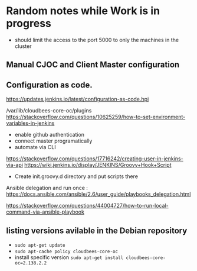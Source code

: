 # Random notes while Work is in progress

- should limit the access to the port 5000 to only the machines in the cluster

## Manual CJOC and Client Master configuration

## Configuration as code.

https://updates.jenkins.io/latest/configuration-as-code.hpi

/var/lib/cloudbees-core-oc/plugins 
https://stackoverflow.com/questions/10625259/how-to-set-environment-variables-in-jenkins

* enable github authentication
* connect master programatically
* automate via CLI

https://stackoverflow.com/questions/17716242/creating-user-in-jenkins-via-api
https://wiki.jenkins.io/display/JENKINS/Groovy+Hook+Script
* Create init.groovy.d directory and put scripts there

Ansible delegation and run once : https://docs.ansible.com/ansible/2.6/user_guide/playbooks_delegation.html

https://stackoverflow.com/questions/44004727/how-to-run-local-command-via-ansible-playbook


## listing versions avilable in the Debian repository

* `sudo apt-get update`
* `sudo apt-cache policy cloudbees-core-oc`
* install specific version `sudo apt-get install cloudbees-core-oc=2.138.2.2`